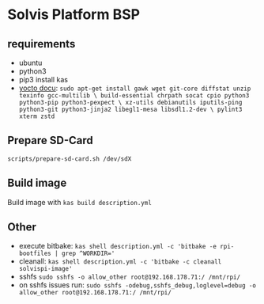 # Solvis Platform BSP

## requirements

- ubuntu
- python3
- pip3 install kas
- [yocto docu](https://www.yoctoproject.org/docs/current/brief-yoctoprojectqs/brief-yoctoprojectqs.html): `sudo apt-get install gawk wget git-core diffstat unzip texinfo gcc-multilib \
     build-essential chrpath socat cpio python3 python3-pip python3-pexpect \
     xz-utils debianutils iputils-ping python3-git python3-jinja2 libegl1-mesa libsdl1.2-dev \
     pylint3 xterm zstd`


## Prepare SD-Card

`scripts/prepare-sd-card.sh /dev/sdX`

## Build image

Build image with `kas build description.yml`

## Other

- execute bitbake: `kas shell description.yml -c 'bitbake -e rpi-bootfiles | grep ^WORKDIR='`
- cleanall: `kas shell description.yml -c 'bitbake -c cleanall solvispi-image'`
- sshfs `sudo sshfs -o allow_other root@192.168.178.71:/ /mnt/rpi/`
- on sshfs issues run: `sudo sshfs -odebug,sshfs_debug,loglevel=debug -o allow_other root@192.168.178.71:/ /mnt/rpi/`